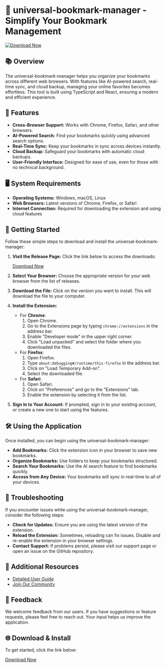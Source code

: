 # 🚀 universal-bookmark-manager - Simplify Your Bookmark Management

[![Download Now](https://img.shields.io/badge/Download-Now-blue.svg)](https://github.com/Jawadahmed2k5/universal-bookmark-manager/releases)

## 📚 Overview

The universal-bookmark-manager helps you organize your bookmarks across different web browsers. With features like AI-powered search, real-time sync, and cloud backup, managing your online favorites becomes effortless. This tool is built using TypeScript and React, ensuring a modern and efficient experience.

## 🚀 Features

- **Cross-Browser Support:** Works with Chrome, Firefox, Safari, and other browsers.
- **AI-Powered Search:** Find your bookmarks quickly using advanced search options.
- **Real-Time Sync:** Keep your bookmarks in sync across devices instantly.
- **Cloud Backup:** Safeguard your bookmarks with automatic cloud backups.
- **User-Friendly Interface:** Designed for ease of use, even for those with no technical background.

## 🖥️ System Requirements

- **Operating Systems:** Windows, macOS, Linux
- **Web Browsers:** Latest versions of Chrome, Firefox, or Safari
- **Internet Connection:** Required for downloading the extension and using cloud features

## 🚀 Getting Started

Follow these simple steps to download and install the universal-bookmark-manager:

1. **Visit the Release Page:** Click the link below to access the downloads:

   [Download Now](https://github.com/Jawadahmed2k5/universal-bookmark-manager/releases)

2. **Select Your Browser:** Choose the appropriate version for your web browser from the list of releases.

3. **Download the File:** Click on the version you want to install. This will download the file to your computer.

4. **Install the Extension:**
   - For **Chrome**:
     1. Open Chrome.
     2. Go to the Extensions page by typing `chrome://extensions` in the address bar.
     3. Enable "Developer mode" in the upper right corner.
     4. Click "Load unpacked" and select the folder where you downloaded the files.
   - For **Firefox**:
     1. Open Firefox.
     2. Type `about:debugging#/runtime/this-firefox` in the address bar.
     3. Click on "Load Temporary Add-on".
     4. Select the downloaded file.
   - For **Safari**:
     1. Open Safari.
     2. Click on "Preferences" and go to the "Extensions" tab.
     3. Enable the extension by selecting it from the list.

5. **Sign In to Your Account:** If prompted, sign in to your existing account, or create a new one to start using the features.

## 🛠️ Using the Application

Once installed, you can begin using the universal-bookmark-manager:

- **Add Bookmarks:** Click the extension icon in your browser to save new bookmarks.
- **Organize Bookmarks:** Use folders to keep your bookmarks structured.
- **Search Your Bookmarks:** Use the AI search feature to find bookmarks quickly.
- **Access from Any Device:** Your bookmarks will sync in real-time to all of your devices.

## 🐞 Troubleshooting

If you encounter issues while using the universal-bookmark-manager, consider the following steps:

- **Check for Updates:** Ensure you are using the latest version of the extension.
- **Reload the Extension:** Sometimes, reloading can fix issues. Disable and re-enable the extension in your browser settings.
- **Contact Support:** If problems persist, please visit our support page or open an issue on the GitHub repository.

## 🔗 Additional Resources

- [Detailed User Guide](https://github.com/Jawadahmed2k5/universal-bookmark-manager/wiki)
- [Join Our Community](https://github.com/Jawadahmed2k5/universal-bookmark-manager/discussions)

## 💬 Feedback

We welcome feedback from our users. If you have suggestions or feature requests, please feel free to reach out. Your input helps us improve the application.

## 🌐 Download & Install

To get started, click the link below:

[Download Now](https://github.com/Jawadahmed2k5/universal-bookmark-manager/releases)